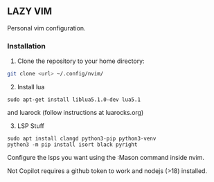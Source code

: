 ## LAZY VIM 

Personal vim configuration. 

### Installation

1. Clone the repository to your home directory:

```bash
git clone <url> ~/.config/nvim/
```


2. Install lua 
```
sudo apt-get install liblua5.1.0-dev lua5.1 
```
and luarock (follow instructions at luarocks.org) 

3. LSP Stuff
```
sudo apt install clangd python3-pip python3-venv
python3 -m pip install isort black pyright
```

Configure the lsps you want using the :Mason command inside nvim.

Not Copilot requires a github token to work and nodejs (>18) installed.
